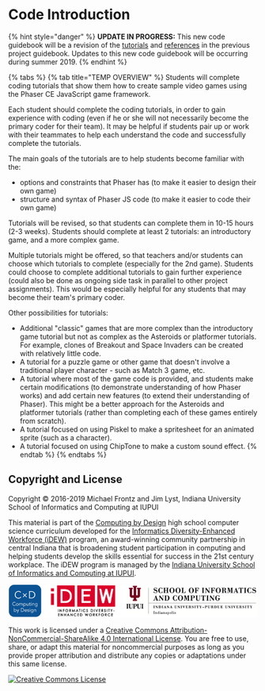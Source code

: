 # Code Introduction

{% hint style="danger" %}
**UPDATE IN PROGRESS:** This new code guidebook will be a revision of the [tutorials](https://docs.idew.org/video-game/project-outline/1-5-phaser-practice-1-matching-game) and [references](https://docs.idew.org/video-game/project-references) in the previous project guidebook. Updates to this new code guidebook will be occurring during summer 2019.
{% endhint %}

{% tabs %}
{% tab title="TEMP OVERVIEW" %}
Students will complete coding tutorials that show them how to create sample video games using the Phaser CE JavaScript game framework.

Each student should complete the coding tutorials, in order to gain experience with coding \(even if he or she will not necessarily become the primary coder for their team\). It may be helpful if students pair up or work with their teammates to help each understand the code and successfully complete the tutorials.

The main goals of the tutorials are to help students become familiar with the:

* options and constraints that Phaser has \(to make it easier to design their own game\)
* structure and syntax of Phaser JS code \(to make it easier to code their own game\)

Tutorials will be revised, so that students can complete them in 10-15 hours \(2-3 weeks\). Students should complete at least 2 tutorials: an introductory game, and a more complex game.

Multiple tutorials might be offered, so that teachers and/or students can choose which tutorials to complete \(especially for the 2nd game\). Students could choose to complete additional tutorials to gain further experience \(could also be done as ongoing side task in parallel to other project assignments\). This would be especially helpful for any students that may become their team's primary coder.

Other possibilities for tutorials:

* Additional "classic" games that are more complex than the introductory game tutorial but not as complex as the Asteroids or platformer tutorials. For example, clones of Breakout and Space Invaders can be created with relatively little code.
* A tutorial for a puzzle game or other game that doesn't involve a traditional player character - such as Match 3 game, etc.
* A tutorial where most of the game code is provided, and students make certain modifications \(to demonstrate understanding of how Phaser works\) and add certain new features \(to extend their understanding of Phaser\). This might be a better approach for the Asteroids and platformer tutorials \(rather than completing each of these games entirely from scratch\).
* A tutorial focused on using Piskel to make a spritesheet for an animated sprite \(such as a character\).
* A tutorial focused on using ChipTone to make a custom sound effect.
{% endtab %}
{% endtabs %}

## Copyright and License

Copyright © 2016-2019 Michael Frontz and Jim Lyst, Indiana University School of Informatics and Computing at IUPUI

This material is part of the [Computing by Design](https://docs.idew.org/the-cxd-framework/) high school computer science curriculum developed for the [Informatics Diversity-Enhanced Workforce \(iDEW\)](http://soic.iupui.edu/idew/) program, an award-winning community partnership in central Indiana that is broadening student participation in computing and helping students develop the skills essential for success in the 21st century workplace. The iDEW program is managed by the [Indiana University School of Informatics and Computing at IUPUI](https://soic.iupui.edu/).

![](.gitbook/assets/cxd-idew-soic-logo.png)

This work is licensed under a [Creative Commons Attribution-NonCommercial-ShareAlike 4.0 International License](http://creativecommons.org/licenses/by-nc-sa/4.0/). You are free to use, share, or adapt this material for noncommercial purposes as long as you provide proper attribution and distribute any copies or adaptations under this same license.

[![Creative Commons License](https://i.creativecommons.org/l/by-nc-sa/4.0/88x31.png)](http://creativecommons.org/licenses/by-nc-sa/4.0/)


